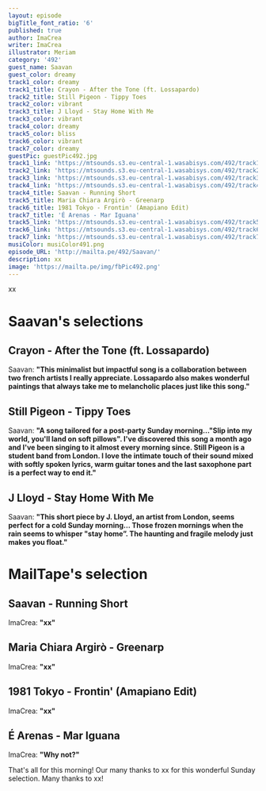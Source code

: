 ```yaml
---
layout: episode
bigTitle_font_ratio: '6'
published: true
author: ImaCrea
writer: ImaCrea
illustrator: Meriam
category: '492'
guest_name: Saavan
guest_color: dreamy
track1_color: dreamy
track1_title: Crayon - After the Tone (ft. Lossapardo)
track2_title: Still Pigeon - Tippy Toes
track2_color: vibrant
track3_title: J Lloyd - Stay Home With Me
track3_color: vibrant
track4_color: dreamy
track5_color: bliss
track6_color: vibrant
track7_color: dreamy
guestPic: guestPic492.jpg
track1_link: 'https://mtsounds.s3.eu-central-1.wasabisys.com/492/track1.mp3'
track2_link: 'https://mtsounds.s3.eu-central-1.wasabisys.com/492/track2.mp3'
track3_link: 'https://mtsounds.s3.eu-central-1.wasabisys.com/492/track3.mp3'
track4_link: 'https://mtsounds.s3.eu-central-1.wasabisys.com/492/track4.mp3'
track4_title: Saavan - Running Short
track5_title: Maria Chiara Argirò - Greenarp
track6_title: 1981 Tokyo - Frontin' (Amapiano Edit)
track7_title: 'É Arenas - Mar Iguana'
track5_link: 'https://mtsounds.s3.eu-central-1.wasabisys.com/492/track5.mp3'
track6_link: 'https://mtsounds.s3.eu-central-1.wasabisys.com/492/track6.mp3'
track7_link: 'https://mtsounds.s3.eu-central-1.wasabisys.com/492/track7.mp3'
musiColor: musiColor491.png
episode_URL: 'http://mailta.pe/492/Saavan/'
description: xx
image: 'https://mailta.pe/img/fbPic492.png'
---
```

<p id="introduction">xx
</p>

# Saavan's selections
## Crayon - After the Tone (ft. Lossapardo)
Saavan: **"**This minimalist but impactful song is a collaboration between two french artists I really appreciate. Lossapardo also makes wonderful paintings that always take me to melancholic places just like this song.**"**

## Still Pigeon - Tippy Toes
Saavan: **"**A song tailored for a post-party Sunday morning…"Slip into my world, you'll land on soft pillows". I've discovered this song a month ago and I've been singing to it almost every morning since. Still Pigeon is a student band from London. I love the intimate touch of their sound mixed with softly spoken lyrics, warm guitar tones and the last saxophone part is a perfect way to end it.**"**

## J Lloyd - Stay Home With Me
Saavan: **"**This short piece by J. Lloyd, an artist from London, seems perfect for a cold Sunday morning… Those frozen mornings when the rain seems to whisper "stay home”. The haunting and fragile melody just makes you float.**"**

# MailTape's selection

## Saavan - Running Short
ImaCrea: **"**xx**"**

## Maria Chiara Argirò - Greenarp
ImaCrea: **"**xx**"**

## 1981 Tokyo - Frontin' (Amapiano Edit)
ImaCrea: **"**xx**"**

## É Arenas - Mar Iguana
ImaCrea: **"**Why not?**"**

<p id="outroduction">That's all for this morning! Our many thanks to xx for this wonderful Sunday selection. Many thanks to xx!</p>
